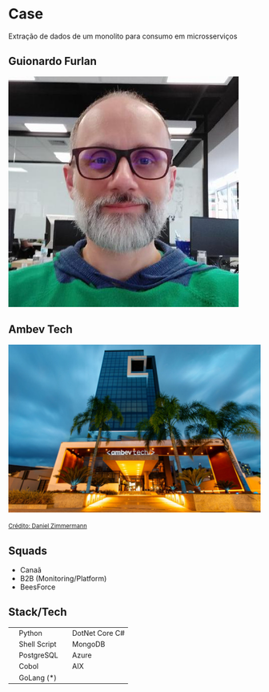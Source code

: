 # Case

Extração de dados de um monolito para consumo em microsserviços


## Guionardo Furlan
 
![guionardo](images/guionardo.jpg)



## Ambev Tech

![ambev](images/ambev_tech_sede.jpg)

<a href="https://economiasc.com/2020/11/26/hbsis-de-blumenau-muda-de-marca-e-vira-ambev-tech/" target="new"><small>Crédito: Daniel Zimmermann</small></a>


## Squads

- Canaã <!-- .element: class="fragment" data-fragment-index="1" -->
- B2B (Monitoring/Platform) <!-- .element: class="fragment" data-fragment-index="2" -->
- BeesForce <!-- .element: class="fragment" data-fragment-index="3" -->


## Stack/Tech

|                                     |              |                                    |                |
|-------------------------------------|--------------|------------------------------------|----------------|
| <span class="icon-python"></span>   | Python       | <span class="icon-csharp"></span>  | DotNet Core C# |
| <span class="icon-shell"></span>    | Shell Script | <span class="icon-mongodb"></span> | MongoDB        |
| <span class="icon-postgres"></span> | PostgreSQL   | <span class="icon-azure"></span>   | Azure          |
| <span class="icon-cobol"></span>    | Cobol        | <span class="icon-aix"></span>     | AIX            |
| <span class="icon-golang"></span>   | GoLang (*)   |                                    |                |
